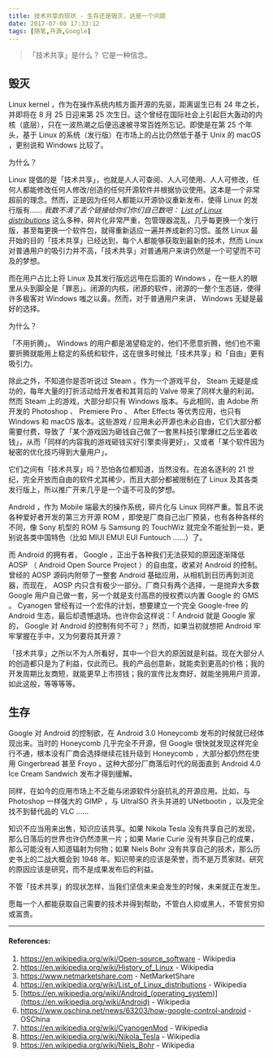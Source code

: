 ```yaml
---
title: 技术共享的现状 - 生存还是毁灭，这是一个问题
date: 2017-07-08 17:33:12
tags: [随笔,开源,Google]
---
```


> 「技术共享」是什么？
> 它是一种信念。

<!-- more -->
## 毁灭
Linux kernel ，作为在操作系统内核方面开源的先驱，距离诞生已有 24 年之长，并即将在 8 月 25 日迎来第 25 次生日。这个曾经在国际社会上引起巨大轰动的内核（底层），只在一波热潮之后便迅速被寻常百姓所忘记。即使是在第 25 个年头，基于 Linux 的系统（发行版）在市场上的占比仍然低于基于 Unix 的 macOS ，更别说和 Windows 比较了。

为什么？

Linux 提倡的是「技术共享」，也就是人人可查阅、人人可使用、人人可修改，任何人都能修改任何人修改/创造的任何开源软件并根据协议使用。这本是一个非常超前的理念。然而，正是因为任何人都能以开源协议重新发布，使得 Linux 的发行版有…… *我数不清了丢个链接给你们你们自己数吧： [List of Linux distributions](https://en.wikipedia.org/wiki/List_of_Linux_distributions)* 这么多种，碎片化非常严重，包管理器混乱，几乎每更换一个发行版，甚至每更换一个软件包，就得重新适应一遍并养成新的习惯。虽然 Linux 最开始的目的「技术共享」已经达到，每个人都能够获取到最新的技术，然而 Linux 对普通用户的吸引力并不高，「技术共享」对普通用户来讲仍然是一个可望而不可及的梦想。

而在用户占比上将 Linux 及其发行版远远甩在后面的 Windows ，在一些人的眼里从头到脚全是「罪恶」。闭源的内核，闭源的软件，闭源的一整个生态链，使得许多极客对 Windows 嗤之以鼻。然而，对于普通用户来讲， Windows 无疑是最好的选择。

为什么？

「不用折腾」。 Windows 的用户都是渴望稳定的，他们不愿意折腾，他们也不需要折腾就能用上稳定的系统和软件，这在很多时候比「技术共享」和「自由」更有吸引力。

除此之外，不知道你是否听说过 Steam 。作为一个游戏平台， Steam 无疑是成功的，每年大量的打折活动给开发者和其背后的 Valve 带来了同样大量的利润。然而 Steam 上的游戏，大部分却只有 Windows 版本。与此相同，由 Adobe 所开发的 Photoshop 、 Premiere Pro 、 After Effects 等优秀应用，也只有 Windows 和 macOS 版本。这些游戏 / 应用未必开源也未必自由，它们大部分都需要付费，导致了「某个游戏因为砸钱自己做了一套黑科技引擎爆红之后坐着收钱」，从而「同样的内容我的游戏砸钱买好引擎卖得更好」，又或者「某个软件因为秘密的优化技巧得到大量用户」。

它们之间有「技术共享」吗？恐怕各位都知道，当然没有。在追名逐利的 21 世纪，完全开放而自由的软件尤其稀少，而且大部分都被限制在了 Linux 及其各类发行版上，所以推广开来几乎是一个遥不可及的梦想。

Android ，作为 Mobile 端最大的操作系统，碎片化与 Linux 同样严重。暂且不说各种爱好者开发的第三方开源 ROM ，即使是厂商自己出厂预装，也有各种各样的不同，像 Sony 机型的 ROM 与 Samsung 的 TouchWiz 就完全不能扯到一处，更别说各类中国特色（比如 MIUI EMUI EUI Funtouch ……）了。

而 Android 的拥有者， Google ，正出于各种我们无法获知的原因逐渐降低 AOSP （ Android Open Source Project ）的自由度，收紧对 Android 的控制。曾经的 AOSP 源码内附带了一整套 Android 基础应用，从相机到日历再到浏览器，而现在， AOSP 内只含有极少一部分。厂商只有两个选择，一是抛弃大多数 Google 用户自己做一套，另一个就是支付高昂的授权费以内置 Google 的 GMS 。 Cyanogen 曾经有过一个宏伟的计划，想要建立一个完全 Google-free 的 Android 生态，最后却遗憾退场。也许你会这样说：「 Android 就是 Google 家的， Google 对 Android 的控制有何不可？」然而，如果当初就想把 Android 牢牢掌握在手中，又为何要将其开源？

「技术共享」之所以不为人所看好，其中一个巨大的原因就是利益。现在大部分人的创造都只是为了利益，仅此而已。我的产品创意新，就能卖到更高的价格；我的开发周期比友商短，就能更早上市捞钱；我的宣传比友商好，就能坐拥用户资源，如此这般，等等等等。
## 生存
Google 对 Android 的控制欲，在 Android 3.0 Honeycomb 发布的时候就已经体现出来。当时的 Honeycomb 几乎完全不开源，但 Google 很快就发现这样完全行不通，根本没有厂商会选择继续花钱升级到 Honeycomb ，大部分都仍然在使用 Gingerbread 甚至 Froyo 。这种大部分厂商落后时代的局面直到 Android 4.0 Ice Cream Sandwich 发布才得到缓解。

同样，在如今的应用市场上不乏能与闭源软件分庭抗礼的开源应用。比如，与 Photoshop 一样强大的 GIMP ，与 UltraISO 齐头并进的 UNetbootin ，以及完全找不到替代品的 VLC ……

知识不应当用来出售，知识应该共享。如果 Nikola Tesla 没有共享自己的发现，那么日落后的世界也许仍然漆黑一片；如果 Marie Curie 没有共享自己的成果，那么可能没有人知道辐射为何物；如果 Niels Bohr 没有共享自己的技术，那么历史书上的二战大概会到 1948 年。知识带来的应该是荣誉，而不是万贯家财。研究的原因应该是研究，而不是成果发布后的利益。

不管「技术共享」的现状怎样，当我们坚信未来会发生的时候，未来就正在发生。

愿每一个人都能获取自己需要的技术并得到帮助，不管白人抑或黑人，不管贫穷抑或富贵。

***

#### References:
1. https://en.wikipedia.org/wiki/Open-source_software - Wikipedia
2. https://en.wikipedia.org/wiki/History_of_Linux - Wikipedia
3. https://www.netmarketshare.com - NetMarketShare
4. https://en.wikipedia.org/wiki/List_of_Linux_distributions - Wikipedia
5. [https://en.wikipedia.org/wiki/Android_(operating_system)](https://en.wikipedia.org/wiki/Android) - Wikipedia
6. https://www.oschina.net/news/63203/how-google-control-android - OSChina
7. https://en.wikipedia.org/wiki/CyanogenMod - Wikipedia
8. https://en.wikipedia.org/wiki/Nikola_Tesla - Wikipedia
9. https://en.wikipedia.org/wiki/Niels_Bohr - Wikipedia
